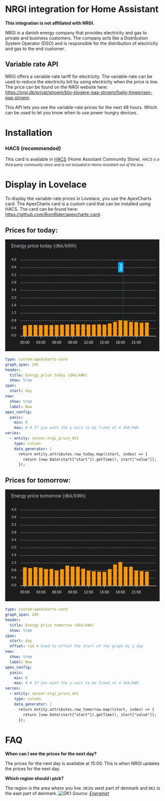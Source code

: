 # NRGI integration for Home Assistant
**This integration is not affiliated with NRGI.**

NRGI is a danish energy company that provides electricity and gas to private and business customers. The company acts like a Distribution System Operator (DSO) and is responsible for the distribution of electricity and gas to the end customer.

## Variable rate API
NRGI offers a variable-rate tariff for electricity. The variable-rate can be used to reduce the electricity bill by using electricity when the price is low. The price can be found on the NRGI website here: https://nrgi.dk/privat/stroem/bliv-klogere-paa-stroem/foelg-timeprisen-paa-stroem.

This API lets you see the variable-rate prices for the next 48 hours. Which can be used to let you know when to use power hungry devices.


# Installation
### HACS (recommended)

This card is available in [HACS](https://hacs.xyz/) (Home Assistant Community Store).
<small>_HACS is a third party community store and is not included in Home Assistant out of the box._</small>

# Display in Lovelace

To display the variable-rate prices in Lovelace, you use the ApexCharts card. The ApexCharts card is a custom card that can be installed using HACS. The card can be found here: https://github.com/RomRider/apexcharts-card.

## Prices for today:

![Prices for today](./images/price_today.png)

```yaml
type: custom:apexcharts-card
graph_span: 24h
header:
  title: Energy price today (dkk/kWh)
  show: true
span:
  start: day
now:
  show: true
  label: Now
apex_config:
  yaxis:
    min: 0
    max: 4 # If you want the y-axis to be fixed at 4 dkk/kWh
series:
  - entity: sensor.nrgi_price_dk1
    type: column
    data_generator: |
      return entity.attributes.raw_today.map((start, index) => {
        return [new Date(start["start"]).getTime(), start["value"]];
      });
```

## Prices for tomorrow:

![Prices for today](./images/price_tomorrow.png)
```yaml
type: custom:apexcharts-card
graph_span: 24h
header:
  title: Energy price tomorrow (dkk/kWh)
  show: true
span:
  start: day
  offset: +1d # Used to offset the start of the graph by 1 day
now:
  show: true
  label: Now
apex_config:
  yaxis:
    min: 0
    max: 4 # If you want the y-axis to be fixed at 4 dkk/kWh
series:
  - entity: sensor.nrgi_price_dk1
    type: column
    data_generator: |
      return entity.attributes.raw_tomorrow.map((start, index) => {
        return [new Date(start["start"]).getTime(), start["value"]];
      });
```


# FAQ

**When can I see the prices for the next day?**

The prices for the next day is available at 15:00. This is when NRGI updates the prices for the next day.

**Which region should i pick?**

The region is the area where you live. `DK1`is west part of denmark and `DK2` is the east part of denmark.
![DK1](https://energinet.dk/media/dkqo12j3/dk1-dk2.png)
*Source: [Energinet](https://energinet.dk/El/Systemydelser/Introduktion-til-Systemydelser/Oversigt-over-systemydelser/)*